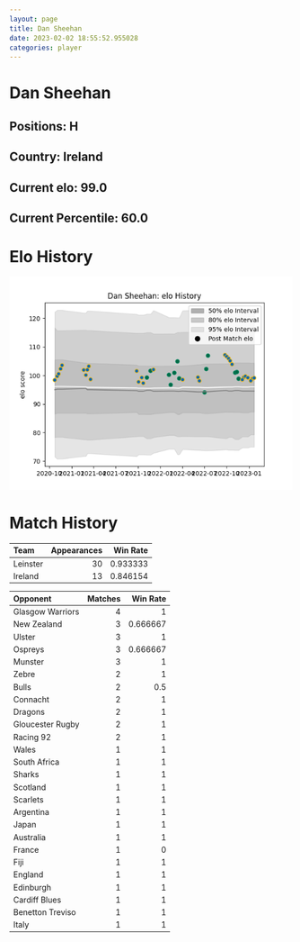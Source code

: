 ```yaml
---  
layout: page  
title: Dan Sheehan  
date: 2023-02-02 18:55:52.955028  
categories: player  
---
```

# Dan Sheehan

## Positions: H

## Country: Ireland

## Current elo: 99.0

## Current Percentile: 60.0

# Elo History


![elo history](history_DanSheehan.png)
# Match History


| Team     |   Appearances |   Win Rate |
|:---------|--------------:|-----------:|
| Leinster |            30 |   0.933333 |
| Ireland  |            13 |   0.846154 |

| Opponent         |   Matches |   Win Rate |
|:-----------------|----------:|-----------:|
| Glasgow Warriors |         4 |   1        |
| New Zealand      |         3 |   0.666667 |
| Ulster           |         3 |   1        |
| Ospreys          |         3 |   0.666667 |
| Munster          |         3 |   1        |
| Zebre            |         2 |   1        |
| Bulls            |         2 |   0.5      |
| Connacht         |         2 |   1        |
| Dragons          |         2 |   1        |
| Gloucester Rugby |         2 |   1        |
| Racing 92        |         2 |   1        |
| Wales            |         1 |   1        |
| South Africa     |         1 |   1        |
| Sharks           |         1 |   1        |
| Scotland         |         1 |   1        |
| Scarlets         |         1 |   1        |
| Argentina        |         1 |   1        |
| Japan            |         1 |   1        |
| Australia        |         1 |   1        |
| France           |         1 |   0        |
| Fiji             |         1 |   1        |
| England          |         1 |   1        |
| Edinburgh        |         1 |   1        |
| Cardiff Blues    |         1 |   1        |
| Benetton Treviso |         1 |   1        |
| Italy            |         1 |   1        |